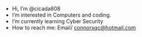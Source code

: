 -  Hi, I’m @cicada808
-  I’m interested in Computers and coding. 
-  I’m currently learning Cyber Security 
-  How to reach me: Email/ connorxqc@hotmail.com 
